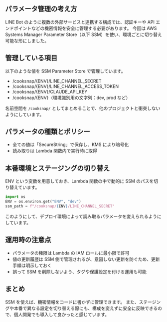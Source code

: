 ## パラメータ管理の考え方

LINE Bot のように複数の外部サービスと連携する構成では、認証キーや API エンドポイントなどの機密情報を安全に管理する必要があります。
今回は AWS Systems Manager Parameter Store（以下 SSM）を使い、環境ごとに切り替え可能な形にしました。

## 管理している項目

以下のような値を SSM Parameter Store で管理しています。

- /cooksnap/{ENV}/LINE_CHANNEL_SECRET
- /cooksnap/{ENV}/LINE_CHANNEL_ACCESS_TOKEN
- /cooksnap/{ENV}/CLAUDE_API_KEY
- /cooksnap/{ENV}（環境識別用の文字列：dev, prod など）

名前空間を `/cooksnap/` としてまとめることで、他のプロジェクトと衝突しないようにしています。

## パラメータの種類とポリシー

- 全ての値は「SecureString」で保存し、KMS により暗号化
- 読み取りは Lambda 関数内で実行時に取得

## 本番環境とステージングの切り替え

ENV という変数を用意しておき、Lambda 関数の中で動的に SSM のパスを切り替えています。

```python
import os
ENV = os.environ.get("ENV", "dev")
ssm_path = f"/cooksnap/{ENV}/LINE_CHANNEL_SECRET"
```

このようにして、デプロイ環境によって読み取るパラメータを変えられるようにしています。

## 運用時の注意点

- パラメータの権限は Lambda の IAM ロールに最小限で許可
- 値の更新履歴は SSM 側で管理されるが、意図しない更新を防ぐため、更新手順は明示しておく
- 誤って SSM を削除しないよう、タグや保護設定を付ける運用も可能

## まとめ

SSM を使えば、機密情報をコードに書かずに管理できます。
また、ステージングや本番で異なる設定を切り替える際にも、構成を変えずに安全に反映できるので、個人開発でも導入して良かったと感じています。
